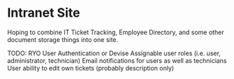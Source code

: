 # Intranet Site

Hoping to combine IT Ticket Tracking, Employee Directory, and some other document storage things into one site.

TODO:
RYO User Authentication or Devise
Assignable user roles (i.e. user, administrator, technician)
Email notifications for users as well as technicians
User ability to edit own tickets (probably description only)
